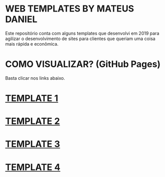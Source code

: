 # WEB TEMPLATES BY MATEUS DANIEL

Este repositório conta com alguns templates que desenvolvi em 2019 para agilizar o desenvolvimento de sites para clientes que queriam uma coisa mais rápida e econômica.

# COMO VISUALIZAR? (GitHub Pages)

Basta clicar nos links abaixo.

# <a href='https://mateusdanieel.github.io/templates/1'>TEMPLATE 1</a>
# <a href='https://mateusdanieel.github.io/templates/2'>TEMPLATE 2</a>
# <a href='https://mateusdanieel.github.io/templates/3'>TEMPLATE 3</a>
# <a href='https://mateusdanieel.github.io/templates/4'>TEMPLATE 4</a>
